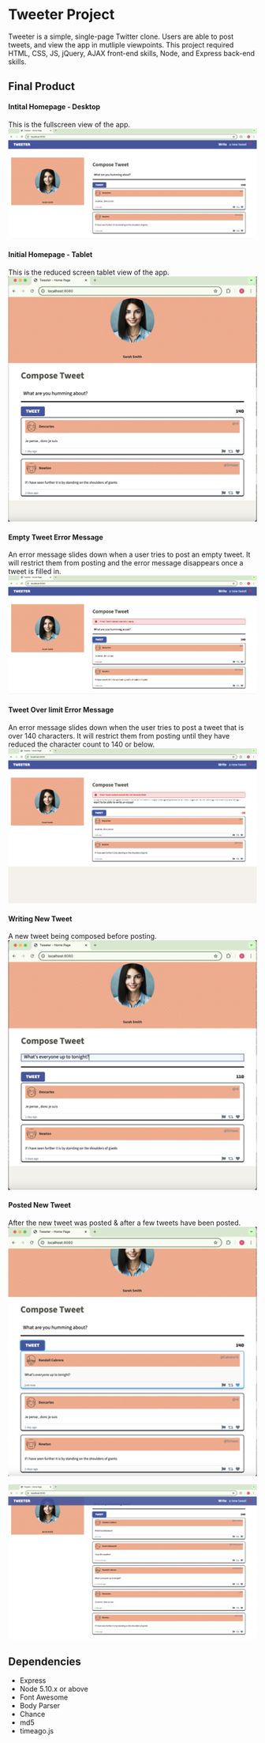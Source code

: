 # Tweeter Project

Tweeter is a simple, single-page Twitter clone. Users are able to post tweets, and view the app in mutliple viewpoints. This project required HTML, CSS, JS, jQuery, AJAX front-end skills, Node, and Express back-end skills.

## Final Product
#### Intital Homepage - Desktop
This is the fullscreen view of the app.
<img src="public/images/Initial Homepage Desktop.png" alt="Homepage Desktop">


#### Initial Homepage - Tablet
This is the reduced screen tablet view of the app.
<img src="public/images/Initial Homepage Tablet.png" alt="Homepage Tablet">




#### Empty Tweet Error Message
An error message slides down when a user tries to post an empty tweet. It will restrict them from posting and the error message disappears once a tweet is filled in.
<img src="public/images/Empty_Tweet_Error.png" alt="Empty Tweet Error">




#### Tweet Over limit Error Message
An error message slides down when the user tries to post a tweet that is over 140 characters. It will restrict them from posting until they have reduced the character count to 140 or below.
<img src="public/images/Tweet Overlimit.png" alt="Tweet Overlimit">


#### Writing New Tweet
A new tweet being composed before posting.
<img src="public/images/New Tweet.png" alt="New Tweet">



#### Posted New Tweet
After the new tweet was posted & after a few tweets have been posted.
<img src="public/images/Posted Tweet.png" alt="Posted Tweet">


<img src="public/images/Posted Tweet 2.png" alt="Posted Tweet List">



## Dependencies

- Express
- Node 5.10.x or above
- Font Awesome
- Body Parser
- Chance
- md5
- timeago.js

